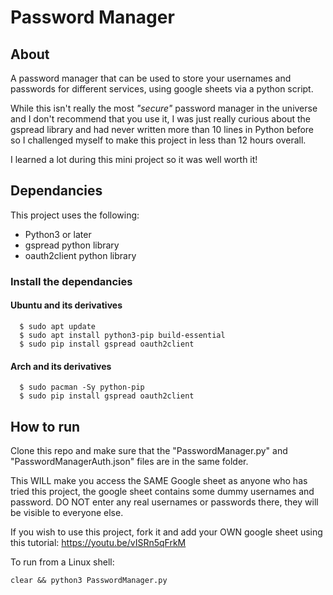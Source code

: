 # Password Manager

## About

A password manager that can be used to store your usernames and passwords for different services, using google sheets via a python script.

While this isn't really the most *"secure"* password manager in the universe and I don't recommend that you use it, I was just really curious about the gspread library and had never written more than 10 lines in Python before so I challenged myself to make this project in less than 12 hours overall.

I learned a lot during this mini project so it was well worth it!

## Dependancies

This project uses the following:
+ Python3 or later
+ gspread python library
+ oauth2client python library

### Install the dependancies

#### Ubuntu and its derivatives
```
  $ sudo apt update
  $ sudo apt install python3-pip build-essential
  $ sudo pip install gspread oauth2client
```

#### Arch and its derivatives
```
  $ sudo pacman -Sy python-pip
  $ sudo pip install gspread oauth2client
```

## How to run

Clone this repo and make sure that the "PasswordManager.py" and "PasswordManagerAuth.json" files are in the same folder.

This WILL make you access the SAME Google sheet as anyone who has tried this project, the google sheet contains some dummy usernames and password. DO NOT enter any real usernames or passwords there, they will be visible to everyone else.

If you wish to use this project, fork it and add your OWN google sheet using this tutorial: https://youtu.be/vISRn5qFrkM


To run from a Linux shell: 
``` 
clear && python3 PasswordManager.py
```
